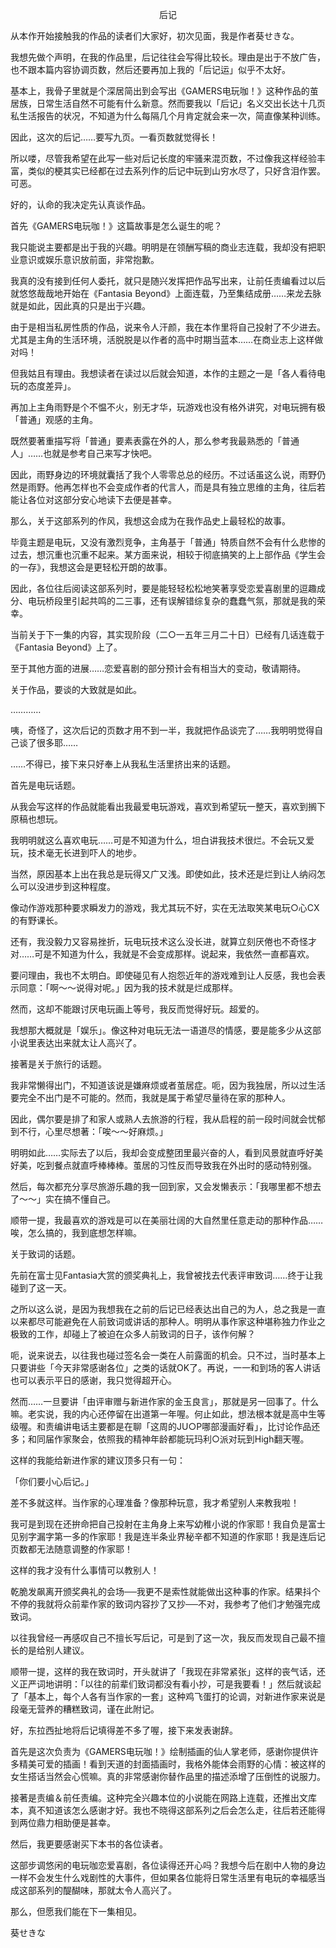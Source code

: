 <p align="center">后记</p>

从本作开始接触我的作品的读者们大家好，初次见面，我是作者葵せきな。

我想先做个声明，在我的作品里，后记往往会写得比较长。理由是出于不放广告，也不跟本篇内容协调页数，然后还要再加上我的「后记运」似乎不太好。

基本上，我骨子里就是个深居简出到会写出《GAMERS电玩咖！》这种作品的茧居族，日常生活自然不可能有什么新意。然而要我以「后记」名义交出长达十几页私生活报告的状况，不知道为什么每隔几个月肯定就会来一次，简直像某种训练。

因此，这次的后记……要写九页。一看页数就觉得长！

所以喽，尽管我希望在此写一些对后记长度的牢骚来混页数，不过像我这样经验丰富，类似的梗其实已经都在过去系列作的后记中玩到山穷水尽了，只好含泪作罢。可恶。

好的，认命的我决定先认真谈作品。

首先《GAMERS电玩咖！》这篇故事是怎么诞生的呢？

我只能说主要都是出于我的兴趣。明明是在领酬写稿的商业志连载，我却没有把职业意识或娱乐意识放前面，非常抱歉。

我真的没有接到任何人委托，就只是随兴发挥把作品写出来，让前任责编看过以后就悠悠哉哉地开始在《Fantasia Beyond》上面连载，乃至集结成册……来龙去脉就是如此，因此真的只是出于兴趣。

由于是相当私房性质的作品，说来令人汗颜，我在本作里将自己投射了不少进去。尤其是主角的生活环境，活脱脱是以作者的高中时期当蓝本……在商业志上这样做对吗！

但我姑且有理由。我想读者在读过以后就会知道，本作的主题之一是「各人看待电玩的态度差异」。

再加上主角雨野是个不愠不火，别无才华，玩游戏也没有格外讲究，对电玩拥有极「普通」观感的主角。

既然要著重描写将「普通」要素表露在外的人，那么参考我最熟悉的「普通人」……也就是参考自己来写才快吧。

因此，雨野身边的环境就囊括了我个人零零总总的经历。不过话虽这么说，雨野仍然是雨野。他再怎样也不会变成作者的代言人，而是具有独立思维的主角，往后若能让各位对这部分安心地读下去便是甚幸。

那么，关于这部系列的作风，我想这会成为在我作品史上最轻松的故事。

毕竟主题是电玩，又没有激烈竞争，主角基于「普通」特质自然不会有什么悲惨的过去，想沉重也沉重不起来。某方面来说，相较于彻底搞笑的上上部作品《学生会的一存》，我想这会是更轻松开朗的故事。

因此，各位往后阅读这部系列时，要是能轻轻松松地笑著享受恋爱喜剧里的逗趣成分、电玩桥段里引起共鸣的二三事，还有误解错综复杂的蠢蠢气氛，那就是我的荣幸。

当前关于下一集的内容，其实现阶段（二○一五年三月二十日）已经有几话连载于《Fantasia Beyond》上了。

至于其他方面的进展……恋爱喜剧的部分预计会有相当大的变动，敬请期待。

关于作品，要谈的大致就是如此。

…………

咦，奇怪了，这次后记的页数才用不到一半，我就把作品谈完了……我明明觉得自己谈了很多耶……

……不得已，接下来只好奉上从我私生活里挤出来的话题。

首先是电玩话题。

从我会写这样的作品就能看出我最爱电玩游戏，喜欢到希望玩一整天，喜欢到搁下原稿也想玩。

我明明就这么喜欢电玩……可是不知道为什么，坦白讲我技术很烂。不会玩又爱玩，技术毫无长进到吓人的地步。

当然，原因基本上出在我总是玩得又广又浅。即使如此，技术还是烂到让人纳闷怎么可以没进步到这种程度。

像动作游戏那种要求瞬发力的游戏，我尤其玩不好，实在无法取笑某电玩○心CX的有野课长。

还有，我没毅力又容易挫折，玩电玩技术这么没长进，就算立刻厌倦也不奇怪才对……可是不知道为什么，我就是不会变成那样。说起来，我依然一直都喜欢。

要问理由，我也不太明白。即使碰见有人抱怨近年的游戏难到让人反感，我也会表示同意：「啊～～说得对呢。」因为我的技术就是烂成那样。

然而，这却不能跟讨厌电玩画上等号，我反而觉得好玩。超爱的。

我想那大概就是「娱乐」。像这种对电玩无法一语道尽的情感，要是能多少从这部小说里表达出来就太让人高兴了。

接著是关于旅行的话题。

我非常懒得出门，不知道该说是嫌麻烦或者茧居症。呃，因为我独居，所以过生活要完全不出门是不可能的。然而，我就是属于希望尽量待在家的那种人。

因此，偶尔要是排了和家人或熟人去旅游的行程，我从启程的前一段时间就会忧郁到不行，心里尽想著：「唉～～好麻烦。」

明明如此……实际去了以后，我却会变成整团里最兴奋的人，看到风景就直呼好美好美，吃到餐点就直呼棒棒棒。茧居的习性反而导致我在外出时的感动特别强。

然后，每次都充分享尽旅游乐趣的我一回到家，又会发懒表示：「我哪里都不想去了～～」实在搞不懂自己。

顺带一提，我最喜欢的游戏是可以在美丽壮阔的大自然里任意走动的那种作品……唉，怎么搞的，我到底想怎样嘛。

关于致词的话题。

先前在富士见Fantasia大赏的颁奖典礼上，我曾被找去代表评审致词……终于让我碰到了这一天。

之所以这么说，是因为我想我在之前的后记已经表达出自己的为人，总之我是一直以来都尽可能避免在人前致词或讲话的那种人。明明从事作家这种堪称独力作业之极致的工作，却碰上了被迫在众多人前致词的日子，该作何解？

呃，说来说去，以往我也碰过签名会一类在人前露面的机会。只不过，当时基本上只要讲些「今天非常感谢各位」之类的话就OK了。再说，一一和到场的客人讲话也可以表示平日的感谢，我只觉得超开心。

然而……一旦要讲「由评审赠与新进作家的金玉良言」，那就是另一回事了。什么嘛。老实说，我的内心还停留在出道第一年喔。何止如此，想法根本就是高中生等级喔。和责编讲电话主要都是在聊「这周的JU○P哪部漫画好看」，比讨论作品还多；和同届作家聚会，依照我的精神年龄都能玩玛利○派对玩到High翻天喔。

这样的我能给新进作家的建议顶多只有一句：

「你们要小心后记。」

差不多就这样。当作家的心理准备？像那种玩意，我才希望别人来教我啦！

我可是到现在还拚命把自己投射在主角身上来写幼稚小说的作家耶！我自负是富士见别字漏字第一多的作家耶！我是连半条业界秘辛都不知道的作家耶！我是连后记页数都无法随意调整的作家耶！

这样的我才没有什么事情可以教别人！

乾脆发飙离开颁奖典礼的会场──我更不是索性就能做出这种事的作家。结果抖个不停的我就将众前辈作家的致词内容抄了又抄──不对，我参考了他们才勉强完成致词。

以往我曾经一再感叹自己不擅长写后记，可是到了这一次，我反而发现自己最不擅长的是给别人建议。

顺带一提，这样的我在致词时，开头就讲了「我现在非常紧张」这样的丧气话，还义正严词地讲明：「以往的前辈们致词都没有看小抄，可是我要看！」然后就谈起了「基本上，每个人各有当作家的一套」这种鸡飞蛋打的论调，对新进作家来说是段毫无营养的糟糕致词，谨在此附记。

好，东拉西扯地将后记填得差不多了喔，接下来发表谢辞。

首先是这次负责为《GAMERS电玩咖！》绘制插画的仙人掌老师，感谢你提供许多精美可爱的插画！看到天道的封面插画时，我格外能体会雨野的心情：被这样的女生搭话当然会心慌嘛。真的非常感谢你替作品里的描述添增了压倒性的说服力。

接著是责编＆前任责编。这种完全兴趣本位的小说能在网路上连载，还推出文库本，真不知道该怎么感谢才好。我也不晓得这部系列之后会怎么走，往后若还能得到两位鼎力相助便是甚幸。

然后，我更要感谢买下本书的各位读者。

这部步调悠闲的电玩咖恋爱喜剧，各位读得还开心吗？我想今后在剧中人物的身边一样不会发生什么戏剧性的大事件，但如果各位能将日常生活里有电玩的幸福感当成这部系列的醍醐味，那就太令人高兴了。

那么，但愿我们能在下一集相见。

葵せきな

